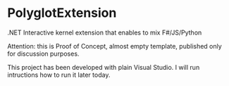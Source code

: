 # PolyglotExtension
.NET Interactive kernel extension that enables to mix F#/JS/Python

Attention: this is Proof of Concept, almost empty template, published only for discussion purposes.

This project has been developed with plain Visual Studio.
I will run intructions how to run it later today.
